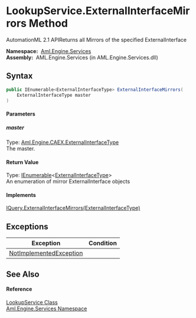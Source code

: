 LookupService.ExternalInterfaceMirrors Method
=============================================
AutomationML 2.1 APIReturns all Mirrors of the specified ExternalInterface

  **Namespace:**  [Aml.Engine.Services][1]  
  **Assembly:**  AML.Engine.Services (in AML.Engine.Services.dll)

Syntax
------

```csharp
public IEnumerable<ExternalInterfaceType> ExternalInterfaceMirrors(
	ExternalInterfaceType master
)
```

#### Parameters

##### *master*
Type: [Aml.Engine.CAEX.ExternalInterfaceType][2]  
The master.

#### Return Value
Type: [IEnumerable][3]&lt;[ExternalInterfaceType][2]>  
 An enumeration of mirror ExternalInterface objects 
#### Implements
[IQuery.ExternalInterfaceMirrors(ExternalInterfaceType)][4]  


Exceptions
----------

Exception                    | Condition 
---------------------------- | --------- 
[NotImplementedException][5] |           


See Also
--------

#### Reference
[LookupService Class][6]  
[Aml.Engine.Services Namespace][1]  

[1]: ../README.md
[2]: ../../Aml.Engine.CAEX/ExternalInterfaceType/README.md
[3]: https://docs.microsoft.com/dotnet/api/system.collections.generic.ienumerable-1
[4]: ../../Aml.Engine.Services.Interfaces/IQuery/ExternalInterfaceMirrors.md
[5]: https://docs.microsoft.com/dotnet/api/system.notimplementedexception
[6]: README.md
[7]: https://www.automationml.org
[8]: ../../icons/logoShade.png